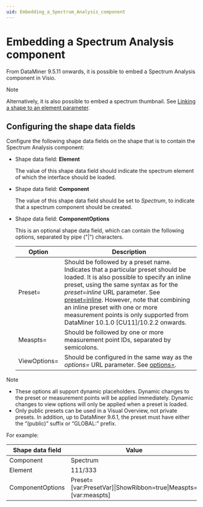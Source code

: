 ```yaml
---
uid: Embedding_a_Spectrum_Analysis_component
---
```


# Embedding a Spectrum Analysis component

From DataMiner 9.5.11 onwards, it is possible to embed a Spectrum Analysis component in Visio.

> [!NOTE]
> Alternatively, it is also possible to embed a spectrum thumbnail. See [Linking a shape to an element parameter](xref:Linking_a_shape_to_an_element_parameter).

## Configuring the shape data fields

Configure the following shape data fields on the shape that is to contain the Spectrum Analysis component:

- Shape data field: **Element**

  The value of this shape data field should indicate the spectrum element of which the interface should be loaded.

- Shape data field: **Component**

  The value of this shape data field should be set to *Spectrum*, to indicate that a spectrum component should be created.

- Shape data field: **ComponentOptions**

  This is an optional shape data field, which can contain the following options, separated by pipe ("\|") characters.

  | Option     | Description |
  |------------|-------------|
  | Preset=    | Should be followed by a preset name. Indicates that a particular preset should be loaded. It is also possible to specify an inline preset, using the same syntax as for the *preset=inline* URL parameter. See [preset=inline](xref:Options_for_opening_DataMiner_Cube#presetinline). However, note that combining an inline preset with one or more measurement points is only supported from DataMiner 10.1.0 [CU11]/10.2.2 onwards. |
  | Measpts=   | Should be followed by one or more measurement point IDs, separated by semicolons. |
  | ViewOptions= | Should be configured in the same way as the *options=* URL parameter. See [options=](xref:Options_for_opening_DataMiner_Cube#options). |

> [!NOTE]
>
> - These options all support dynamic placeholders. Dynamic changes to the preset or measurement points will be applied immediately. Dynamic changes to view options will only be applied when a preset is loaded.
> - Only public presets can be used in a Visual Overview, not private presets. In addition, up to DataMiner 9.6.1, the preset must have either the “(public)” suffix or “GLOBAL:” prefix.

For example:

| Shape data field | Value                                                              |
|------------------|--------------------------------------------------------------------|
| Component        | Spectrum                                                           |
| Element          | 111/333                                                            |
| ComponentOptions | Preset=\[var:PresetVar\]\|ShowRibbon=true\|Measpts=\[var:measpts\] |
